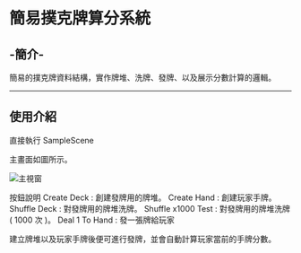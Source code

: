 # 簡易撲克牌算分系統

## -簡介-
簡易的撲克牌資料結構，實作牌堆、洗牌、發牌、以及展示分數計算的邏輯。

---

## 使用介紹
直接執行 SampleScene

主畫面如圖所示。

![主視窗](https://ibb.co/93LTzPB.png)

按鈕說明
Create Deck : 創建發牌用的牌堆。
Create Hand : 創建玩家手牌。
Shuffle Deck : 對發牌用的牌堆洗牌。
Shuffle x1000 Test : 對發牌用的牌堆洗牌 ( 1000 次 )。
Deal 1 To Hand : 發一張牌給玩家

建立牌堆以及玩家手牌後便可進行發牌，並會自動計算玩家當前的手牌分數。
